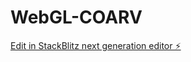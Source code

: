 # WebGL-COARV

[Edit in StackBlitz next generation editor ⚡️](https://stackblitz.com/~/github.com/LorySo/WebGL-COARV)
